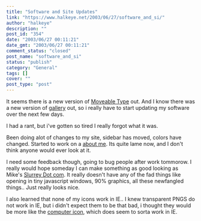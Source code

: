```yaml
---
title: "Software and Site Updates"
link: "https://www.halkeye.net/2003/06/27/software_and_si/"
author: "halkeye"
description: ""
post_id: "354"
date: "2003/06/27 00:11:21"
date_gmt: "2003/06/27 00:11:21"
comment_status: "closed"
post_name: "software_and_si"
status: "publish"
category: "General"
tags: []
cover: ""
post_type: "post"
---
```


It seems there is a new version of [Moveable Type](http://www.movabletype.org/news/2003_05.shtml#000842) out. And I know there was a new version of [gallery](http://gallery.sourceforge.net/) out, so i really have to start updating my software over the next few days.

I had a rant, but i've gotten so tired I really forgot what it was.

Been doing alot of changes to my site, sidebar has moved, colors have changed. Started to work on a [about me](/aboutme/). Its quite lame now, and I don't think anyone would ever look at it.

I need some feedback though, going to bug people after work tommorow. I really would hope someday I can make something as good looking as Mike's [Slurrey Dot com](http://www.slurrey.com). It really doesn't have any of the fad things like opening in tiny javascript windows, 90% graphics, all these newfangled things.. Just really looks nice.

I also learned that none of my icons work in IE.. I knew transparent PNGS do not work in IE, but i didn't expect them to be that bad, i thought they would be more like the [computer icon](http://www.halkeye.net/img/blog/General.png), which does seem to sorta work in IE.
